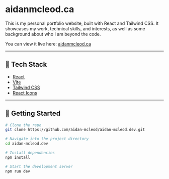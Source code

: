# aidanmcleod.ca

This is my personal portfolio website, built with React and Tailwind CSS. It showcases my work, technical skills, and interests, as well as some background about who I am beyond the code.

You can view it live here: [aidanmcleod.ca](https://aidanmcleod.ca)

---

## 🚀 Tech Stack

- [React](https://reactjs.org/)
- [Vite](https://vitejs.dev/)
- [Tailwind CSS](https://tailwindcss.com/)
- [React Icons](https://react-icons.github.io/react-icons/)

---

## 📁 Getting Started

```bash
# Clone the repo
git clone https://github.com/aidan-mcleod/aidan-mcleod.dev.git

# Navigate into the project directory
cd aidan-mcleod.dev

# Install dependencies
npm install

# Start the development server
npm run dev
```